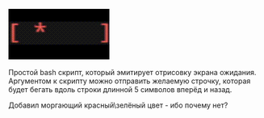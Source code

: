 ![alt text](https://github.com/someengineername/sample_loading_splash_bash/blob/main/preview.gif)

Простой bash скрипт, который эмитирует отрисовку экрана ожидания.\
Аргyментом к скрипту можно отправить желаемую строчку, которая будет бегать вдоль строки длинной 5 символов вперёд и назад.

Добавил моргающий красный\зелёный цвет - ибо почему нет?
